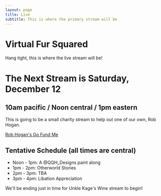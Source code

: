 ```yaml
---
layout: page
title: Live
subtitle: This is where the primary stream will be
---
```


# Virtual Fur Squared
Hang tight, this is where the live stream will be!

# The Next Stream is Saturday, December 12
## 10am pacific / Noon central / 1pm eastern
This is going to be a small charity stream to help out one of our own, Rob Hogan.

[Rob Hogan's Go Fund Me](https://www.gofundme.com/f/support-for-rob-hogan)

## Tentative Schedule (all times are central)
* Noon - 1pm: A @QQH_Designs paint along
* 1pm - 2pm: Otherworld Stories
* 2pm - 3pm: TBA
* 3pm - 4pm: Libation Appreciation

We'll be ending just in time for Unkle Kage's Wine stream to begin!
